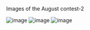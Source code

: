 Images of the August contest-2

![image](https://github.com/sainath161/Aug-project-2/assets/71361447/e0934d60-7712-46c3-bd4f-f2ca9a620597)
![image](https://github.com/sainath161/Aug-project-2/assets/71361447/4ec7f6d8-5b25-4f82-b2d5-7a67138f52a9)
![image](https://github.com/sainath161/Aug-project-2/assets/71361447/137dbb01-643c-4120-bd92-1c578c68a734)

